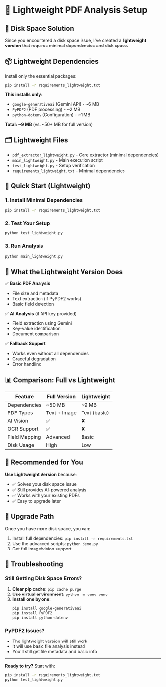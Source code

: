 # 🚀 Lightweight PDF Analysis Setup

## 💾 **Disk Space Solution**

Since you encountered a disk space issue, I've created a **lightweight version** that requires minimal dependencies and disk space.

## 📦 **Lightweight Dependencies**

Install only the essential packages:

```bash
pip install -r requirements_lightweight.txt
```

**This installs only:**
- `google-generativeai` (Gemini API) - ~6 MB
- `PyPDF2` (PDF processing) - ~2 MB  
- `python-dotenv` (Configuration) - ~1 MB

**Total: ~9 MB** (vs. ~50+ MB for full version)

## 🗂️ **Lightweight Files**

- `pdf_extractor_lightweight.py` - Core extractor (minimal dependencies)
- `main_lightweight.py` - Main execution script
- `test_lightweight.py` - Setup verification
- `requirements_lightweight.txt` - Minimal dependencies

## 🚀 **Quick Start (Lightweight)**

### 1. Install Minimal Dependencies
```bash
pip install -r requirements_lightweight.txt
```

### 2. Test Your Setup
```bash
python test_lightweight.py
```

### 3. Run Analysis
```bash
python main_lightweight.py
```

## 🔧 **What the Lightweight Version Does**

✅ **Basic PDF Analysis**
- File size and metadata
- Text extraction (if PyPDF2 works)
- Basic field detection

✅ **AI Analysis** (if API key provided)
- Field extraction using Gemini
- Key-value identification
- Document comparison

✅ **Fallback Support**
- Works even without all dependencies
- Graceful degradation
- Error handling

## 📊 **Comparison: Full vs Lightweight**

| Feature | Full Version | Lightweight |
|---------|-------------|-------------|
| Dependencies | ~50 MB | ~9 MB |
| PDF Types | Text + Image | Text (basic) |
| AI Vision | ✅ | ❌ |
| OCR Support | ✅ | ❌ |
| Field Mapping | Advanced | Basic |
| Disk Usage | High | Low |

## 🎯 **Recommended for You**

**Use Lightweight Version** because:
- ✅ Solves your disk space issue
- ✅ Still provides AI-powered analysis
- ✅ Works with your existing PDFs
- ✅ Easy to upgrade later

## 🔄 **Upgrade Path**

Once you have more disk space, you can:
1. Install full dependencies: `pip install -r requirements.txt`
2. Use the advanced scripts: `python demo.py`
3. Get full image/vision support

## 🚨 **Troubleshooting**

### Still Getting Disk Space Errors?
1. **Clear pip cache**: `pip cache purge`
2. **Use virtual environment**: `python -m venv venv`
3. **Install one by one**:
   ```bash
   pip install google-generativeai
   pip install PyPDF2
   pip install python-dotenv
   ```

### PyPDF2 Issues?
- The lightweight version will still work
- It will use basic file analysis instead
- You'll still get file metadata and basic info

---

**Ready to try?** Start with:
```bash
pip install -r requirements_lightweight.txt
python test_lightweight.py
``` 